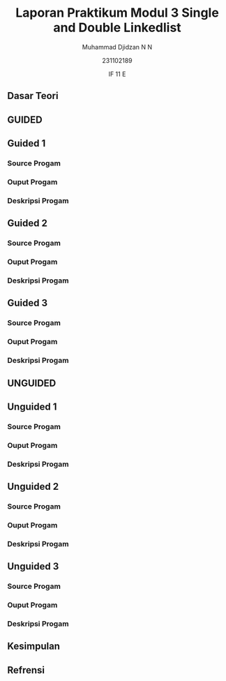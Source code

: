 # <h1 align="center">Laporan Praktikum Modul 3 Single and Double Linkedlist </h1>
<p align="center">Muhammad Djidzan N N</p>
<p align="center">231102189</p>
<p align="center">IF 11 E</p>

## Dasar Teori

## GUIDED

## Guided 1

### Source Progam

### Ouput Progam

### Deskripsi Progam

## Guided 2

### Source Progam

### Ouput Progam

### Deskripsi Progam

## Guided 3

### Source Progam

### Ouput Progam

### Deskripsi Progam

## UNGUIDED

## Unguided 1

### Source Progam

### Ouput Progam

### Deskripsi Progam

## Unguided 2

### Source Progam

### Ouput Progam

### Deskripsi Progam

## Unguided 3

### Source Progam

### Ouput Progam

### Deskripsi Progam

## Kesimpulan

## Refrensi

